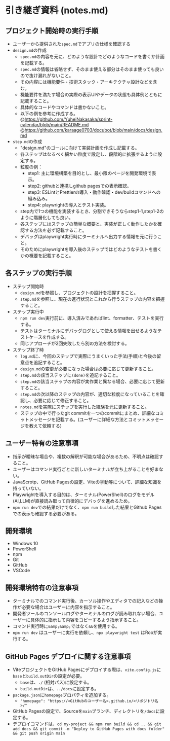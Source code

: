 # 引き継ぎ資料 (notes.md)

## プロジェクト開始時の実行手順
*   ユーザーから提供された`spec.md`でアプリの仕様を確認する
*   `design.md`の作成
    * `spec.md`の内容を元に、どのような設計でどのようなコードを書くか計画を記載する。
    * `spec.md`の情報は省略せず、そのまま使える部分はそのまま使っても良いので抜け漏れがないこと。
    * その内容には機能要件・技術スタック・アーキテクチャ設計などを含む。
    * 機能要件を満たす場合の実際の表示UIやデータの状態も具体例とともに記載すること。
    * 具体的なコードやコマンドは書かないこと。
    * 以下の例を参考に作成する。
      @https://github.com/YuheiNakasaka/sprint-calendar/blob/main/README.md
      @https://github.com/karaage0703/docubot/blob/main/docs/design.md
*   `step.md`の作成
    * "design.md"のゴールに向けて実装計画を作成し記載する。
    * 各ステップはなるべく細かい粒度で設定し、段階的に拡張するように設定する。
    * 粒度の例：
      * step1: 主に環境構築を目的とし、最小限のページを開発環境で表示。
      * step2: githubと連携しgithub pagesでの表示確認。
      * step3: ESLintとPrettierの導入・動作確認・dev/buildコマンドへの組み込み。
      * step4: playwrightの導入とテスト実装。
    * step内で1つの機能を実装するとき、分割できそうならstep1-1,step1-2のように階層化しても良い。
    * 各ステップにはステップの簡単な概要と、実装が正しく動作したかを確認する方法を必ず記載すること。
    * デバッグはplaywright実行時にターミナルへ出力する情報を元に行うこと。
    * そのためにplaywrightを導入後のステップではどのようなテストを書くかの概要を記載すること。

## 各ステップの実行手順
*   ステップ開始時
    * `design.md`を参照し、プロジェクトの設計を把握すること。
    * `step.md`を参照し、現在の進行状況とこれから行うステップの内容を把握すること。
*   ステップ実行中
    * `npm run dev`実行前に、導入済みであればlint、formatter、テストを実行する。
    * テストはターミナルにデバッグログとして使える情報を出せるようなテストケースを作成する。
    * 同じアプローチが2回失敗したら別の方法を検討する。
*   ステップ終了時
    * `log.md`に、今回のステップで実際にうまくいった手法(手順)と今後の留意点を追記すること。
    * `design.md`の変更が必要になった場合は必要に応じて更新すること。
    * `step.md`の該当ステップに`(done)`を追記すること。
    * `step.md`の該当ステップの内容が実作業と異なる場合、必要に応じて更新すること。
    * `step.md`の次以降のステップの内容が、適切な粒度になっていることを確認し、必要に応じて修正すること。
    * `notes.md`を実際にステップを実行した経験を元に更新すること。
    * ステップの中で行ったgit commitを一つのcommitにまとめ、詳細なコミットメッセージを記載する。(ユーザーに詳細な方法とコミットメッセージを教えて依頼する)

## ユーザー特有の注意事項

*   指示が曖昧な場合や、複数の解釈が可能な場合があるため、不明点は確認すること。
*   ユーザーはコマンド実行ごとに新しいターミナルが立ち上がることを好まない。
*   JavaScrotp、GitHub Pagesの設定、Viteの挙動等について、詳細な知識を持っていない。
*   Playwrightを導入する目的は、ターミナル(PowerShell)のログをモデル(AI,LLM)が直接読み取って自律的にデバッグを進めるため。
*   `npm run dev`での結果だけでなく、`npm run build`した結果とGithub Pagesでの表示も確認する必要がある。

## 開発環境

*   Windows 10
*   PowerShell
*   npm
*   Git
*   GitHub
*   VSCode

## 開発環境特有の注意事項
*   ターミナルでのコマンド実行後、カーソル操作やエディタでの記入などの操作が必要な場合はユーザーに内容を指示すること。
*   開発者ツールのコンソールログやターミナルのログが読み取れない場合、ユーザーに具体的に指示して内容をコピーするよう指示すること。
*   コマンド実行時に`&amp;&amp;`ではなく`&&`を使用する。
*   `npm run dev` はユーザーに実行を依頼し、`npx playwright test` はRooが実行する。

## GitHub Pages デプロイに関する注意事項

*   ViteプロジェクトをGitHub Pagesにデプロイする際は、`vite.config.js`に`base`と`build.outDir`の設定が必要。
    *   `base`は、`./` (相対パス)に設定する。
    *   `build.outDir`は、`../docs`に設定する。
*   `package.json`に`homepage`プロパティを追加する。
    *   `"homepage": "https://<GitHubのユーザー名>.github.io/<リポジトリ名>/"`
*   GitHub Pagesの設定で、Sourceを`main`ブランチ、ディレクトリを`/docs`に設定する。
*   デプロイコマンドは、`cd my-project && npm run build && cd .. && git add docs && git commit -m "Deploy to GitHub Pages with docs folder" && git push origin main`
